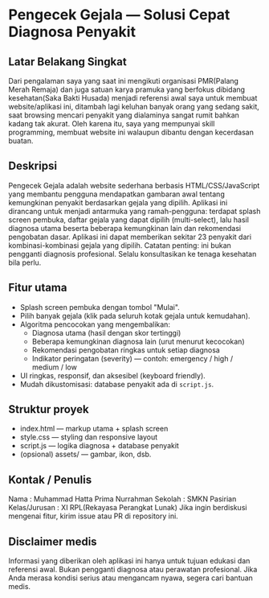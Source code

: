 # Pengecek Gejala — Solusi Cepat Diagnosa Penyakit

Latar Belakang Singkat
------------------------
Dari pengalaman saya yang saat ini mengikuti organisasi PMR(Palang Merah Remaja) dan juga satuan karya pramuka yang berfokus dibidang kesehatan(Saka Bakti Husada) menjadi referensi awal saya untuk membuat website/aplikasi ini, ditambah lagi keluhan banyak orang yang sedang sakit, saat browsing mencari penyakit yang dialaminya sangat rumit bahkan kadang tak akurat. Oleh karena itu, saya yang mempunyai skill programming, membuat website ini walaupun dibantu dengan kecerdasan buatan.

Deskripsi
-----------------
Pengecek Gejala adalah website sederhana berbasis HTML/CSS/JavaScript yang membantu pengguna mendapatkan gambaran awal tentang kemungkinan penyakit berdasarkan gejala yang dipilih. Aplikasi ini dirancang untuk menjadi antarmuka yang ramah-pengguna: terdapat splash screen pembuka, daftar gejala yang dapat dipilih (multi-select), lalu hasil diagnosa utama beserta beberapa kemungkinan lain dan rekomendasi pengobatan dasar. Aplikasi ini dapat memberikan sekitar 23 penyakit dari kombinasi-kombinasi gejala yang dipilih.
Catatan penting: ini bukan pengganti diagnosis profesional. Selalu konsultasikan ke tenaga kesehatan bila perlu.

Fitur utama
-----------
- Splash screen pembuka dengan tombol "Mulai".
- Pilih banyak gejala (klik pada seluruh kotak gejala untuk kemudahan).
- Algoritma pencocokan yang mengembalikan:
  - Diagnosa utama (hasil dengan skor tertinggi)
  - Beberapa kemungkinan diagnosa lain (urut menurut kecocokan)
  - Rekomendasi pengobatan ringkas untuk setiap diagnosa
  - Indikator peringatan (severity) — contoh: emergency / high / medium / low
- UI ringkas, responsif, dan aksesibel (keyboard friendly).
- Mudah dikustomisasi: database penyakit ada di `script.js`.

Struktur proyek
---------------
- index.html — markup utama + splash screen
- style.css — styling dan responsive layout
- script.js — logika diagnosa + database penyakit
- (opsional) assets/ — gambar, ikon, dsb.

Kontak / Penulis
----------------
Nama : Muhammad Hatta Prima Nurrahman
Sekolah : SMKN Pasirian
Kelas/Jurusan : XI RPL(Rekayasa Perangkat Lunak)
Jika ingin berdiskusi mengenai fitur, kirim issue atau PR di repository ini.

Disclaimer medis
----------------
Informasi yang diberikan oleh aplikasi ini hanya untuk tujuan edukasi dan referensi awal. Bukan pengganti diagnosa atau perawatan profesional. Jika Anda merasa kondisi serius atau mengancam nyawa, segera cari bantuan medis.
